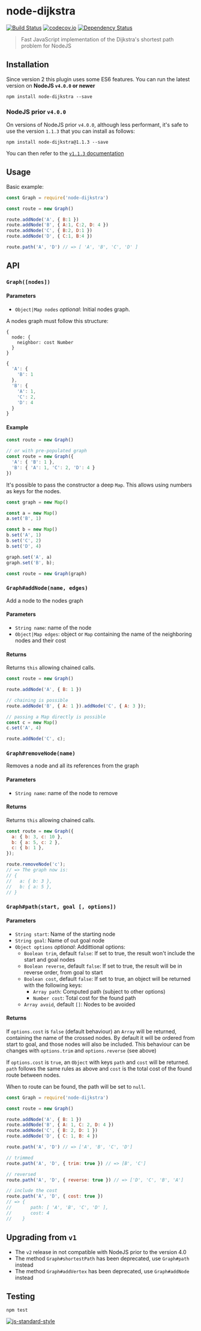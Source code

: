 # node-dijkstra

[![Build Status](https://travis-ci.org/albertorestifo/node-dijkstra.svg?branch=harmony)](https://travis-ci.org/albertorestifo/node-dijkstra) [![codecov.io](http://codecov.io/github/albertorestifo/node-dijkstra/coverage.svg?branch=master)](http://codecov.io/github/albertorestifo/node-dijkstra?branch=master) [![Dependency Status](https://david-dm.org/albertorestifo/node-dijkstra.svg)](https://david-dm.org/albertorestifo/node-dijkstra)

> Fast JavaScript implementation of the  Dijkstra's shortest path problem for NodeJS

## Installation

Since version 2 this plugin uses some ES6 features. You can run the latest version on **NodeJS `v4.0.0` or newer**

```shell
npm install node-dijkstra --save
```

### NodeJS prior `v4.0.0`

On versions of NodeJS prior `v4.0.0`, although less performant, it's safe to use the version `1.1.3` that you can install as follows:

```shell
npm install node-dijkstra@1.1.3 --save
```

You can then refer to the [`v1.1.3` documentation](https://github.com/albertorestifo/node-dijkstra/blob/v1.1.3/README.md#api)

## Usage

Basic example:

```js
const Graph = require('node-dijkstra')

const route = new Graph()

route.addNode('A', { B:1 })
route.addNode('B', { A:1, C:2, D: 4 })
route.addNode('C', { B:2, D:1 })
route.addNode('D', { C:1, B:4 })

route.path('A', 'D') // => [ 'A', 'B', 'C', 'D' ]
```

## API

### `Graph([nodes])`

#### Parameters

- `Object|Map nodes` _optional_: Initial nodes graph.

A nodes graph must follow this structure:

```
{
  node: {
    neighbor: cost Number
  }
}
```

```js
{
  'A': {
    'B': 1
  },
  'B': {
    'A': 1,
    'C': 2,
    'D': 4
  }
}
```

#### Example

```js
const route = new Graph()

// or with pre-populated graph
const route = new Graph({
  'A': { 'B': 1 },
  'B': { 'A': 1, 'C': 2, 'D': 4 }
})
```

It's possible to pass the constructor a deep `Map`. This allows using numbers as keys for the nodes.

```js
const graph = new Map()

const a = new Map()
a.set('B', 1)

const b = new Map()
b.set('A', 1)
b.set('C', 2)
b.set('D', 4)

graph.set('A', a)
graph.set('B', b);

const route = new Graph(graph)
```


### `Graph#addNode(name, edges)`

Add a node to the nodes graph

#### Parameters

- `String name`: name of the node
- `Object|Map edges`: object or `Map` containing the name of the neighboring nodes and their cost

#### Returns

Returns `this` allowing chained calls.

```js
const route = new Graph()

route.addNode('A', { B: 1 })

// chaining is possible
route.addNode('B', { A: 1 }).addNode('C', { A: 3 });

// passing a Map directly is possible
const c = new Map()
c.set('A', 4)

route.addNode('C', c);
```


### `Graph#removeNode(name)`

Removes a node and all its references from the graph

#### Parameters

- `String name`: name of the node to remove

#### Returns

Returns `this` allowing chained calls.

```js
const route = new Graph({
  a: { b: 3, c: 10 },
  b: { a: 5, c: 2 },
  c: { b: 1 },
});

route.removeNode('c');
// => The graph now is:
// {
//   a: { b: 3 },
//   b: { a: 5 },
// }
```


### `Graph#path(start, goal [, options])`

#### Parameters

- `String start`: Name of the starting node
- `String goal`: Name of out goal node
- `Object options` _optional_: Addittional options:
  - `Boolean trim`, default `false`: If set to true, the result won't include the start and goal nodes
  - `Boolean reverse`, default `false`: If set to true, the result will be in reverse order, from goal to start
  - `Boolean cost`, default `false`: If set to true, an object will be returned with the following keys:
    - `Array path`: Computed path (subject to other options)
    - `Number cost`: Total cost for the found path
  - `Array avoid`, default `[]`: Nodes to be avoided

#### Returns

If `options.cost` is `false` (default behaviour) an `Array` will be returned, containing the name of the crossed nodes. By default it will be ordered from start to goal, and those nodes will also be included. This behaviour can be changes with `options.trim` and `options.reverse` (see above)

If `options.cost` is `true`, an `Object` with keys `path` and `cost` will be returned. `path` follows the same rules as above and `cost` is the total cost of the found route between nodes.

When to route can be found, the path will be set to `null`.

```js
const Graph = require('node-dijkstra')

const route = new Graph()

route.addNode('A', { B: 1 })
route.addNode('B', { A: 1, C: 2, D: 4 })
route.addNode('C', { B: 2, D: 1 })
route.addNode('D', { C: 1, B: 4 })

route.path('A', 'D') // => ['A', 'B', 'C', 'D']

// trimmed
route.path('A', 'D', { trim: true }) // => [B', 'C']

// reversed
route.path('A', 'D', { reverse: true }) // => ['D', 'C', 'B', 'A']

// include the cost
route.path('A', 'D', { cost: true })
// => {
//       path: [ 'A', 'B', 'C', 'D' ],
//       cost: 4
//    }
```


## Upgrading from `v1`

- The `v2` release in not compatible with NodeJS prior to the version 4.0
- The method `Graph#shortestPath` has been deprecated, use `Graph#path` instead
- The method `Graph#addVertex` has been deprecated, use `Graph#addNode` instead


## Testing

```shell
npm test
```

[![js-standard-style](https://cdn.rawgit.com/feross/standard/master/badge.svg)](https://github.com/feross/standard)


[1]: https://github.com/andrewhayward/dijkstra
